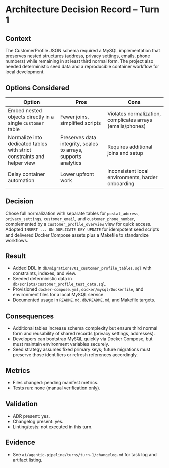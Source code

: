 # Architecture Decision Record – Turn 1

## Context
The CustomerProfile JSON schema required a MySQL implementation that preserves nested structures (address, privacy settings, emails, phone numbers) while remaining in at least third normal form. The project also needed deterministic seed data and a reproducible container workflow for local development.

## Options Considered
| Option | Pros | Cons |
| --- | --- | --- |
| Embed nested objects directly in a single `customer` table | Fewer joins, simplified scripts | Violates normalization, complicates arrays (emails/phones) |
| Normalize into dedicated tables with strict constraints and helper view | Preserves data integrity, scales to arrays, supports analytics | Requires additional joins and setup |
| Delay container automation | Lower upfront work | Inconsistent local environments, harder onboarding |

## Decision
Chose full normalization with separate tables for `postal_address`, `privacy_settings`, `customer_email`, and `customer_phone_number`, complemented by a `customer_profile_overview` view for quick access. Adopted `INSERT ... ON DUPLICATE KEY UPDATE` for idempotent seed scripts and delivered Docker Compose assets plus a Makefile to standardize workflows.

## Result
- Added DDL in `db/migrations/01_customer_profile_tables.sql` with constraints, indexes, and view.
- Seeded deterministic data in `db/scripts/customer_profile_test_data.sql`.
- Provisioned `docker-compose.yml`, `docker/mysql/Dockerfile`, and environment files for a local MySQL service.
- Documented usage in `README.md`, `db/README.md`, and Makefile targets.

## Consequences
- Additional tables increase schema complexity but ensure third normal form and reusability of shared records (privacy settings, addresses).
- Developers can bootstrap MySQL quickly via Docker Compose, but must maintain environment variables securely.
- Seed strategy assumes fixed primary keys; future migrations must preserve those identifiers or refresh references accordingly.

## Metrics
- Files changed: pending manifest metrics.
- Tests run: none (manual verification only).

## Validation
- ADR present: yes.
- Changelog present: yes.
- Linting/tests: not executed in this turn.

## Evidence
- See `ai/agentic-pipeline/turns/turn-1/changelog.md` for task log and artifact listing.

